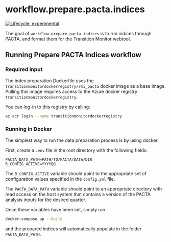 # workflow.prepare.pacta.indices

<!-- badges: start -->

[![Lifecycle:
experimental](https://img.shields.io/badge/lifecycle-experimental-orange.svg)](https://lifecycle.r-lib.org/articles/stages.html#experimental) 
<!-- badges: end -->

The goal of `workflow.prepare.pacta.indices` is to run indices through PACTA, 
and format them for the Transition Monitor webtool. 

## Running Prepare PACTA Indices workflow  
### Required input

The index preparation Dockerfile uses the `transitionmonitordockerregistry/rmi_pacta` docker image as a base image. Pulling this image requires access to the Azure docker registry `transitionmonitordockerregistry`. 

You can log-in to this registry by calling:
``` bash
az acr login --name transitionmonitordockerregistry
``` 

### Running in Docker
The simplest way to run the data preparation process is by using docker. 

First, create a `.env` file in the root directory with the following fields: 

``` env
PACTA_DATA_PATH=PATH/TO/PACTA/DATA/DIR
R_CONFIG_ACTIVE=YYYYQQ
```
The `R_CONFIG_ACTIVE` variable should point to the appropriate set of 
configuration values specified in the `config.yml` file. 

The `PACTA_DATA_PATH` variable should point to an appropriate directory with read access on the host system that contains a version of the PACTA analysis inputs for the desired quarter.

Once these variables have been set, simply run 

``` bash
docker-compose up --build
```

and the prepared indices will automatically populate in the folder 
`PACTA_DATA_PATH`.
